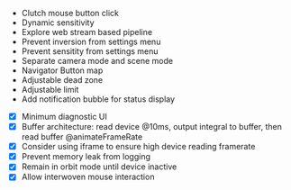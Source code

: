 - Clutch mouse button click
- Dynamic sensitivity
- Explore web stream based pipeline
- Prevent inversion from settings menu
- Prevent sensitity from settings menu
- Separate camera mode and scene mode
- Navigator Button map
- Adjustable dead zone
- Adjustable limit
- Add notification bubble for status display

- [x] Minimum diagnostic UI
- [x] Buffer architecture: read device @10ms, output integral to buffer, then read buffer @animateFrameRate
- [x] Consider using iframe to ensure high device reading framerate
- [x] Prevent memory leak from logging
- [x] Remain in orbit mode until device inactive
- [x] Allow interwoven mouse interaction
